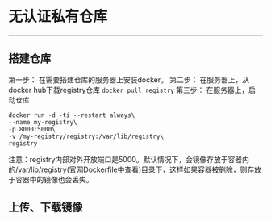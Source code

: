 # 无认证私有仓库
---
## 搭建仓库
第一步：
在需要搭建仓库的服务器上安装docker。
第二步：
在服务器上，从docker hub下载registry仓库
`docker pull registry`
第三步：
在服务器上，启动仓库
```
docker run -d -ti --restart always\
--name my-registry\
-p 8000:5000\
-v /my-registry/registry:/var/lib/registry\
registry
```
注意：registry内部对外开放端口是5000。默认情况下，会镜像存放于容器内的/var/lib/registry(官网Dockerfile中查看)目录下，这样如果容器被删除，则存放于容器中的镜像也会丢失。

## 上传、下载镜像

